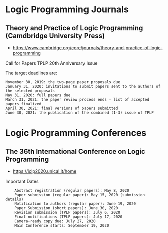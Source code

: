 # Logic Programming Journals

## Theory and Practice of Logic Programming (Camdbridge University Press)
  - https://www.cambridge.org/core/journals/theory-and-practice-of-logic-programming
    
Call for Papers TPLP 20th Anniversary Issue

 The target deadlines are:
 
    November 30, 2019: the two-page paper proposals due
    January 31, 2020: invitations to submit papers sent to the authors of the selected proposals
    May 31, 2020: full papers due
    March 31, 2021: the paper review process ends - list of accepted papers finalized
    April 30, 2021: final versions of papers submitted
    June 30, 2021: the publication of the combined (1-3) issue of TPLP

# Logic Programming Conferences

## The 36th International Conference on Logic Programming
  - https://iclp2020.unical.it/home
  
  Important Dates
  
        Abstract registration (regular papers): May 8, 2020
        Paper submission (regular paper): May 15, 2020 (submission details)
        Notification to authors (regular paper): June 19, 2020
        Paper Submission (short papers): June 30, 2020
        Revision submission (TPLP papers): July 6, 2020
        Final notifications (TPLP papers): July 17, 2020
        Camera-ready copy due: July 27, 2020
        Main Conference starts: September 19, 2020 
